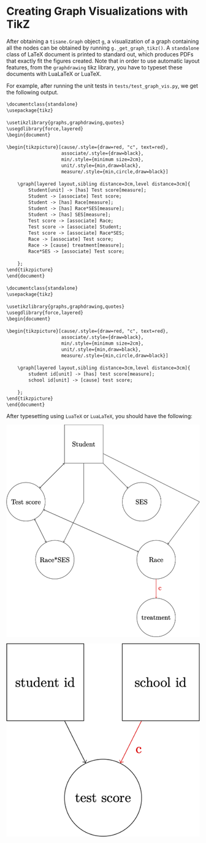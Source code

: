 # Creating Graph Visualizations with TikZ

After obtaining a `tisane.Graph` object `g`, a visualization of a graph containing
all the nodes can be obtained by running `g._get_graph_tikz()`. A `standalone`
class of LaTeX document is
printed to standard out, which produces PDFs that exactly fit the figures created.
Note that in order to use automatic layout features, from the `graphdrawing` tikz
library, you have to typeset these documents with LuaLaTeX or LuaTeX.

For example, after running the unit tests in `tests/test_graph_vis.py`, we get the
following output.

```
\documentclass{standalone}
\usepackage{tikz}

\usetikzlibrary{graphs,graphdrawing,quotes}
\usegdlibrary{force,layered}
\begin{document}

\begin{tikzpicture}[cause/.style={draw=red, "c", text=red},
                    associate/.style={draw=black},
                    min/.style={minimum size=2cm},
                    unit/.style={min,draw=black},
                    measure/.style={min,circle,draw=black}]

    \graph[layered layout,sibling distance=3cm,level distance=3cm]{
		Student[unit] -> [has] Test score[measure];
		Student -> [associate] Test score;
		Student -> [has] Race[measure];
		Student -> [has] Race*SES[measure];
		Student -> [has] SES[measure];
		Test score -> [associate] Race;
		Test score -> [associate] Student;
		Test score -> [associate] Race*SES;
		Race -> [associate] Test score;
		Race -> [cause] treatment[measure];
		Race*SES -> [associate] Test score;

    };
\end{tikzpicture}
\end{document}

\documentclass{standalone}
\usepackage{tikz}

\usetikzlibrary{graphs,graphdrawing,quotes}
\usegdlibrary{force,layered}
\begin{document}

\begin{tikzpicture}[cause/.style={draw=red, "c", text=red},
                    associate/.style={draw=black},
                    min/.style={minimum size=2cm},
                    unit/.style={min,draw=black},
                    measure/.style={min,circle,draw=black}]

    \graph[layered layout,sibling distance=3cm,level distance=3cm]{
		student id[unit] -> [has] test score[measure];
		school id[unit] -> [cause] test score;

    };
\end{tikzpicture}
\end{document}
```

After typesetting using `LuaTeX` or `LuaLaTeX`, you should have the following:

![A graph containing four nodes, Student (square shaped), Test Score (circle shaped), Race (circle shaped), Race*SES (circle shaped), SES (circle shaped), and treatment (circle shaped).](examples/standalone1.png?raw=true)

![A graph containing the nodes student id, test score, and school. Student id and school are circles, and test score is a rectangle. There are arrows between student id and test score, and school id and test score. The arrow from school id to test score is red, and has a c next to it.](examples/standalone2.png?raw=true)
